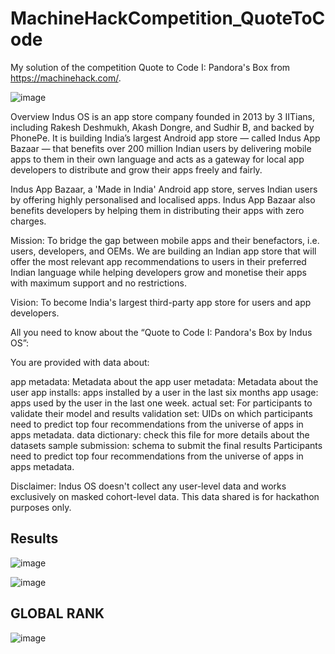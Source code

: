 # MachineHackCompetition_QuoteToCode
My solution of the competition Quote to Code I: Pandora's Box from https://machinehack.com/.

![image](https://user-images.githubusercontent.com/46762352/197079669-7c91c780-e9ff-4b29-b0d2-b935b198af4c.png)

Overview
Indus OS is an app store company founded in 2013 by 3 IITians, including Rakesh Deshmukh, Akash Dongre, and Sudhir B, and backed by PhonePe. It is building India’s largest Android app store — called Indus App Bazaar — that benefits over 200 million Indian users by delivering mobile apps to them in their own language and acts as a gateway for local app developers to distribute and grow their apps freely and fairly.

Indus App Bazaar, a 'Made in India' Android app store, serves  Indian users by offering highly personalised and localised apps. Indus App Bazaar also benefits developers by helping them in distributing their apps with zero charges.

Mission: To bridge the gap between mobile apps and their benefactors, i.e. users, developers, and OEMs. We are building an Indian app store that will offer the most relevant app recommendations to users in their preferred Indian language while helping developers grow and monetise their apps with maximum support and no restrictions.

Vision: To become India's largest third-party app store for users and app developers.
 

All you need to know about the “Quote to Code I: Pandora's Box by Indus OS”: 

You are provided with data about:

app metadata: Metadata about the app
user metadata: Metadata about the user
app installs: apps installed by a user in the last six months
app usage: apps used by the user in the last one week.
actual set: For participants to validate their model and results
validation set: UIDs on which participants need to predict top four recommendations from the universe of apps in apps metadata.
data dictionary: check this file for more details about the datasets
sample submission: schema to submit the final results
Participants need to predict top four recommendations from the universe of apps in apps metadata.

Disclaimer: Indus OS doesn't collect any user-level data and works exclusively on masked cohort-level data. This data shared is for hackathon purposes only.

## Results

![image](https://user-images.githubusercontent.com/46762352/197079824-9747c58f-7e63-4d47-8e1a-7088a4b60cb1.png)

![image](https://user-images.githubusercontent.com/46762352/197079959-2271a5cd-e5a2-4a5d-8010-36df13378e33.png)

## GLOBAL RANK
![image](https://user-images.githubusercontent.com/46762352/197080314-e59057ad-c130-4056-9e2d-9843ef297554.png)


